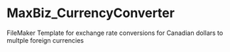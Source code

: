 # MaxBiz_CurrencyConverter
FileMaker Template for exchange rate conversions for Canadian dollars to multple foreign currencies
